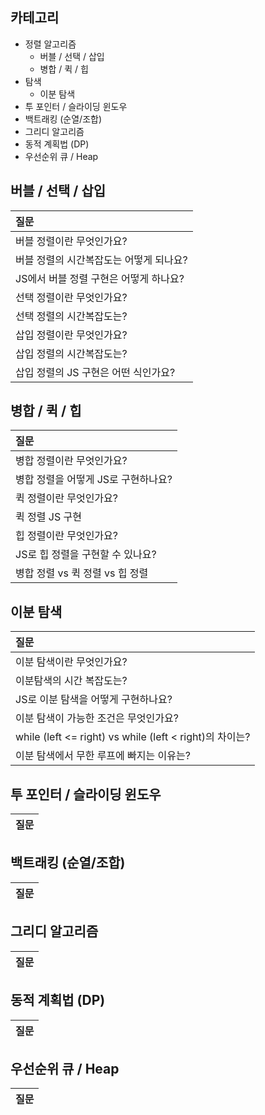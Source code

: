 ## 카테고리

- 정렬 알고리즘
  - 버블 / 선택 / 삽입
  - 병합 / 퀵 / 힙
- 탐색
  - 이분 탐색
- 투 포인터 / 슬라이딩 윈도우
- 백트래킹 (순열/조합)
- 그리디 알고리즘
- 동적 계획법 (DP)
- 우선순위 큐 / Heap

## 버블 / 선택 / 삽입

| 질문                                    |
| :-------------------------------------- |
| 버블 정렬이란 무엇인가요?               |
| 버블 정렬의 시간복잡도는 어떻게 되나요? |
| JS에서 버블 정렬 구현은 어떻게 하나요?  |
| 선택 정렬이란 무엇인가요?               |
| 선택 정렬의 시간복잡도는?               |
| 삽입 정렬이란 무엇인가요?               |
| 삽입 정렬의 시간복잡도는?               |
| 삽입 정렬의 JS 구현은 어떤 식인가요?    |

## 병합 / 퀵 / 힙

| 질문                                |
| :---------------------------------- |
| 병합 정렬이란 무엇인가요?           |
| 병합 정렬을 어떻게 JS로 구현하나요? |
| 퀵 정렬이란 무엇인가요?             |
| 퀵 정렬 JS 구현                     |
| 힙 정렬이란 무엇인가요?             |
| JS로 힙 정렬을 구현할 수 있나요?    |
| 병합 정렬 vs 퀵 정렬 vs 힙 정렬     |

## 이분 탐색

| 질문                                                    |
| :------------------------------------------------------ |
| 이분 탐색이란 무엇인가요?                               |
| 이분탐색의 시간 복잡도는?                               |
| JS로 이분 탐색을 어떻게 구현하나요?                     |
| 이분 탐색이 가능한 조건은 무엇인가요?                   |
| while (left <= right) vs while (left < right)의 차이는? |
| 이분 탐색에서 무한 루프에 빠지는 이유는?                |

## 투 포인터 / 슬라이딩 윈도우

| 질문 |
| :--- |

## 백트래킹 (순열/조합)

| 질문 |
| :--- |

## 그리디 알고리즘

| 질문 |
| :--- |

## 동적 계획법 (DP)

| 질문 |
| :--- |

## 우선순위 큐 / Heap

| 질문 |
| :--- |
